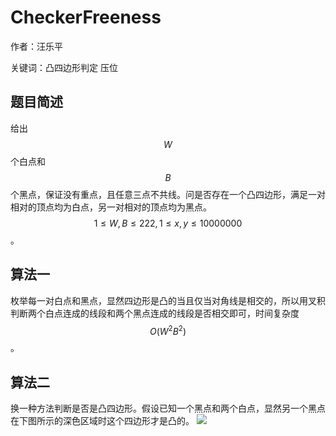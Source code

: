 # CheckerFreeness
作者：汪乐平

关键词：凸四边形判定 压位

## 题目简述

给出$$W$$个白点和$$B$$个黑点，保证没有重点，且任意三点不共线。问是否存在一个凸四边形，满足一对相对的顶点均为白点，另一对相对的顶点均为黑点。$$1\leq W,B\leq 222,1\leq x,y\leq 10000000$$。

## 算法一

枚举每一对白点和黑点，显然四边形是凸的当且仅当对角线是相交的，所以用叉积判断两个白点连成的线段和两个黑点连成的线段是否相交即可，时间复杂度$$O(W^2B^2)$$。

## 算法二

换一种方法判断是否是凸四边形。假设已知一个黑点和两个白点，显然另一个黑点在下图所示的深色区域时这个四边形才是凸的。
![](https://apps.topcoder.com/wiki/download/attachments/93652627/d15002.png)
